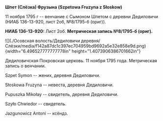 **Шпет (Слёзка) Фрузына (Szpetowa Fruzyna z Słoskow)**

11 ноября 1795 г -- венчание с Сымоном Шпетом с деревни Дедиловичи (НИАБ
136-13-920, лист 2об, №8/1795-б (ориг)).

**НИАБ 136-13-920:** Лист 2об. **Метрическая запись №8/1795-б (ориг).**

![](./Осовская волость/Дедиловичи деревня/Слёзки/media/f142a87dc1c397ec704959bd9692a5e32e858e9d.png){width="6.496527777777778in"
height="1.4073906386701662in"}

Дедиловичская Покровская церковь. 11 ноября 1795 года. Метрическая
запись о венчании.

Szpet Symon -- жених, деревня Дедиловичи.

Słoskowa Fruzyna -- невеста, деревня Дедиловичи.

Pupuszka Mikołay -- свидетель, деревня Дедиловичи.

Szyło Chwiedor -- свидетель.

Jazgunowicz Antoni -- ксёндз.
